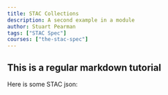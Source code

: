 ```yaml
---
title: STAC Collections
description: A second example in a module
author: Stuart Pearman
tags: ["STAC Spec"]
courses: ["the-stac-spec"]
---
```


## This is a regular markdown tutorial

Here is some STAC json:
